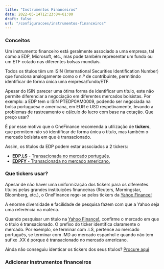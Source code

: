 ```yaml
---
title: "Instrumentos Financeiros"
date: 2022-05-14T12:23:04+01:00
draft: false
url: "/configuracoes/instrumentos-financeiros"
---
```



### Conceitos 
Um instrumento financeiro está geralmente associado a uma empresa, tal como a EDP, Microsoft, etc., mas pode também representar um fundo ou um ETF cotado nas diferentes bolsas mundiais.

Todos os títulos têm um ISIN (International Securities Identification Number) que funciona analogamente como o n.º de contribuinte, permitindo identificar de forma única uma empresa/fundo/ETF. 

Apesar do ISIN parecer uma ótima forma de identificar um título, este não permite diferenciar a negociação em diferentes mercados bolsistas. Por exemplo: a EDP tem o ISIN PTEDP0AM0009, podendo ser negociada na bolsa portuguesa e americana, em EUR e USD respetivamente, levando a problemas de rastreamento e cálculo do lucro com base na cotação. Que preço usar? 

É por esse motivo que o OneFinance recomenda a utilização de **tickers**, que permitem não só identificar de forma única o título, mas também o mercado bolsista em que é transacionado.

Assim, os títulos da EDP podem estar associados a 2 tickers:
- [**EDP.LS** - Transacionada no mercado português.](https://finance.yahoo.com/quote/EDP.LS)
- [**EDPFY** - Transacionada no mercado americano.](https://finance.yahoo.com/quote/EDPFY) 


### Que tickers usar?
Apesar de não haver uma uniformização dos tickers para os diferentes títulos pelas grandes instituições financeiras (Reuters, Morningstar, Bloomberg, etc.), o OneFinance rege-se pelos tickers da [Yahoo Finance!](https://finance.yahoo.com/)

A enorme diversidade e facilidade de pesquisa fazem com que a Yahoo seja uma referência na matéria.

Quando pesquisar um título na [Yahoo Finance!](https://finance.yahoo.com), confirme o mercado em que o título é transacionado. O prefixo do ticker identifica claramente o mercado. Por exemplo, se terminar com .LS, pertence ao mercado português, se terminar com .MD ao mercado espanhol e quando não tem sufixo .XX é porque é transacionado no mercado americano.

Ainda não conseguiu identicar os tickers dos seus títulos? [Procure aqui](https://finance.yahoo.com)

### Adicionar instrumentos financeiros